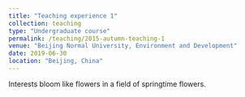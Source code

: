 ```yaml
---
title: "Teaching experience 1"
collection: teaching
type: "Undergraduate course"
permalink: /teaching/2015-autumn-teaching-1
venue: "Beijing Normal University, Environment and Development"
date: 2019-06-30
location: "Beijing, China"
---
```


Interests bloom like flowers in a field of springtime flowers.
